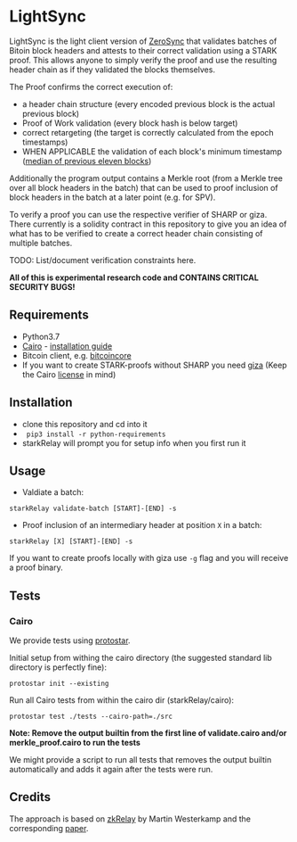 # LightSync
LightSync is the light client version of [ZeroSync](https://github.com/zerosync/zerosync/) that validates batches of Bitoin block headers and attests to their correct validation using a STARK proof. This allows anyone to simply verify the proof and use the resulting header chain as if they validated the blocks themselves.

The Proof confirms the correct execution of:
- a header chain structure (every encoded previous block is the actual previous block)
- Proof of Work validation (every block hash is below target)
- correct retargeting (the target is correctly calculated from the epoch timestamps)
- WHEN APPLICABLE the validation of each block's minimum timestamp ([median of previous eleven blocks](https://en.bitcoin.it/wiki/Block_timestamp))

Additionally the program output contains a Merkle root (from a Merkle tree over all block headers in the batch) that can be used to proof inclusion of block headers in the batch at a later point (e.g. for SPV).

To verify a proof you can use the respective verifier of SHARP or giza. There currently is a solidity contract in this repository to give you an idea of what has to be verified to create a correct header chain consisting of multiple batches.

TODO: List/document verification constraints here. 

**All of this is experimental research code and CONTAINS CRITICAL SECURITY BUGS!**

## Requirements

- Python3.7
- [Cairo](https://github.com/starkware-libs/cairo-lang) - [installation guide](https://www.cairo-lang.org/docs/quickstart.html)
- Bitcoin client, e.g. [bitcoincore](https://bitcoincore.org/en/download/)
- If you want to create STARK-proofs without SHARP you need [giza](https://github.com/maxgillett/giza) (Keep the Cairo [license](https://github.com/starkware-libs/cairo-lang/blob/master/LICENSE.txt) in mind)

## Installation

- clone this repository and cd into it
- ` pip3 install -r python-requirements`
- starkRelay will prompt you for setup info when you first run it

## Usage

- Valdiate a batch:

```
starkRelay validate-batch [START]-[END] -s
```

- Proof inclusion of an intermediary header at position `X` in a batch:

```
starkRelay [X] [START]-[END] -s
```

If you want to create proofs locally with giza use `-g` flag and you will receive a proof binary.

## Tests

### Cairo

We provide tests using [protostar](https://github.com/software-mansion/protostar).

Initial setup from withing the cairo directory (the suggested standard lib directory is perfectly fine):
```
protostar init --existing
```

Run all Cairo tests from within the cairo dir (starkRelay/cairo):

```
protostar test ./tests --cairo-path=./src
```

**Note: Remove the output builtin from the first line of validate.cairo and/or merkle_proof.cairo to run the tests**

We might provide a script to run all tests that removes the output builtin automatically and adds it again after the tests were run.

## Credits
The approach is based on [zkRelay](https://github.com/informartin/zkRelay/) by Martin Westerkamp and the corresponding [paper](https://eprint.iacr.org/2020/433).
